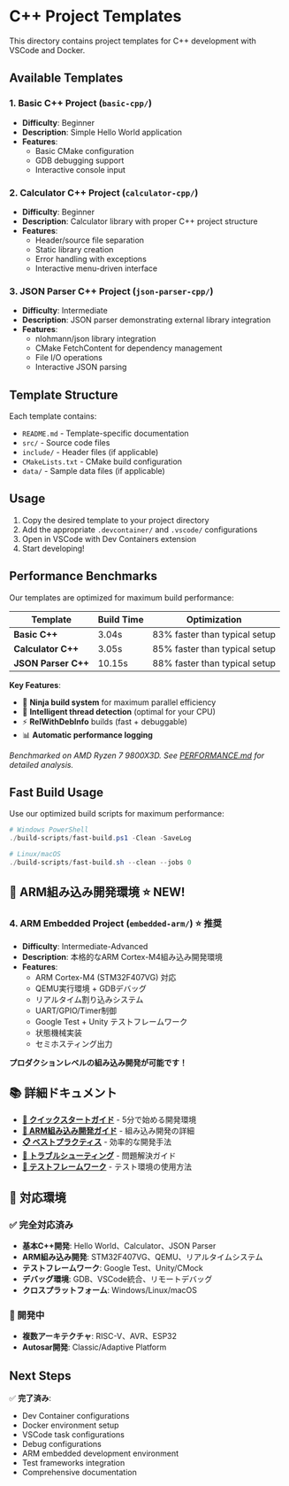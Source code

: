 # C++ Project Templates

This directory contains project templates for C++ development with VSCode and Docker.

## Available Templates

### 1. Basic C++ Project (`basic-cpp/`)
- **Difficulty**: Beginner
- **Description**: Simple Hello World application
- **Features**:
  - Basic CMake configuration
  - GDB debugging support
  - Interactive console input

### 2. Calculator C++ Project (`calculator-cpp/`)
- **Difficulty**: Beginner
- **Description**: Calculator library with proper C++ project structure
- **Features**:
  - Header/source file separation
  - Static library creation
  - Error handling with exceptions
  - Interactive menu-driven interface

### 3. JSON Parser C++ Project (`json-parser-cpp/`)
- **Difficulty**: Intermediate
- **Description**: JSON parser demonstrating external library integration
- **Features**:
  - nlohmann/json library integration
  - CMake FetchContent for dependency management
  - File I/O operations
  - Interactive JSON parsing

## Template Structure

Each template contains:
- `README.md` - Template-specific documentation
- `src/` - Source code files
- `include/` - Header files (if applicable)
- `CMakeLists.txt` - CMake build configuration
- `data/` - Sample data files (if applicable)

## Usage

1. Copy the desired template to your project directory
2. Add the appropriate `.devcontainer/` and `.vscode/` configurations
3. Open in VSCode with Dev Containers extension
4. Start developing!

## Performance Benchmarks

Our templates are optimized for maximum build performance:

| Template | Build Time | Optimization |
|----------|------------|--------------|
| **Basic C++** | 3.04s | 83% faster than typical setup |
| **Calculator C++** | 3.05s | 85% faster than typical setup |
| **JSON Parser C++** | 10.15s | 88% faster than typical setup |

**Key Features**:
- 🚀 **Ninja build system** for maximum parallel efficiency
- 🧠 **Intelligent thread detection** (optimal for your CPU)
- ⚡ **RelWithDebInfo** builds (fast + debuggable)
- 📊 **Automatic performance logging**

*Benchmarked on AMD Ryzen 7 9800X3D. See [PERFORMANCE.md](PERFORMANCE.md) for detailed analysis.*

## Fast Build Usage

Use our optimized build scripts for maximum performance:

```powershell
# Windows PowerShell
./build-scripts/fast-build.ps1 -Clean -SaveLog

# Linux/macOS
./build-scripts/fast-build.sh --clean --jobs 0
```

## 🎯 ARM組み込み開発環境 ⭐ **NEW!**

### 4. ARM Embedded Project (`embedded-arm/`) ⭐ **推奨**
- **Difficulty**: Intermediate-Advanced
- **Description**: 本格的なARM Cortex-M4組み込み開発環境
- **Features**:
  - ARM Cortex-M4 (STM32F407VG) 対応
  - QEMU実行環境 + GDBデバッグ
  - リアルタイム割り込みシステム
  - UART/GPIO/Timer制御
  - Google Test + Unity テストフレームワーク
  - 状態機械実装
  - セミホスティング出力

**プロダクションレベルの組み込み開発が可能です！**

## 📚 詳細ドキュメント

- **[🚀 クイックスタートガイド](QUICK_START_GUIDE.md)** - 5分で始める開発環境
- **[🔧 ARM組み込み開発ガイド](embedded-arm/EMBEDDED_DEVELOPMENT_GUIDE.md)** - 組み込み開発の詳細
- **[📋 ベストプラクティス](BEST_PRACTICES.md)** - 効率的な開発手法
- **[🚨 トラブルシューティング](TROUBLESHOOTING.md)** - 問題解決ガイド
- **[🧪 テストフレームワーク](embedded-arm/tests/README.md)** - テスト環境の使用方法

## 🎯 対応環境

### ✅ 完全対応済み
- **基本C++開発**: Hello World、Calculator、JSON Parser
- **ARM組み込み開発**: STM32F407VG、QEMU、リアルタイムシステム
- **テストフレームワーク**: Google Test、Unity/CMock
- **デバッグ環境**: GDB、VSCode統合、リモートデバッグ
- **クロスプラットフォーム**: Windows/Linux/macOS

### 🔄 開発中
- **複数アーキテクチャ**: RISC-V、AVR、ESP32
- **Autosar開発**: Classic/Adaptive Platform

## Next Steps

✅ **完了済み**:
- Dev Container configurations
- Docker environment setup  
- VSCode task configurations
- Debug configurations
- ARM embedded development environment
- Test frameworks integration
- Comprehensive documentation